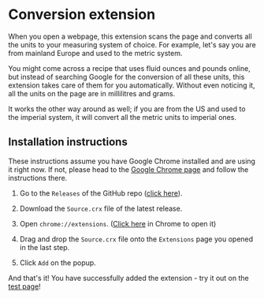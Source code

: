 # Conversion extension

When you open a webpage, this extension scans the page and converts all the units to your measuring system of choice. For example, let's say you are from mainland Europe and used to the metric system.

You might come across a recipe that uses fluid ounces and pounds online, but instead of searching Google for the conversion of all these units, this extension takes care of them for you automatically. Without even noticing it, all the units on the page are in millilitres and grams.

It works the other way around as well; if you are from the US and used to the imperial system, it will convert all the metric units to imperial ones.

## Installation instructions

These instructions assume you have Google Chrome installed and are using it right now. If not, please head to the [Google Chrome page](https://www.google.com/chrome/) and follow the instructions there.

1) Go to the `Releases` of the GitHub repo ([click here](https://github.com/mstoiber/conversion-extension/releases/latest)).

2) Download the `Source.crx` file of the latest release.

3) Open `chrome://extensions`. ([Click here](chrome://extensions) in Chrome to open it)

4) Drag and drop the `Source.crx` file onto the `Extensions` page you opened in the last step.

5) Click `Add` on the popup.

And that's it! You have successfully added the extension - try it out on the [test page](http://mstoiber.com/conversion_test/test.html)!